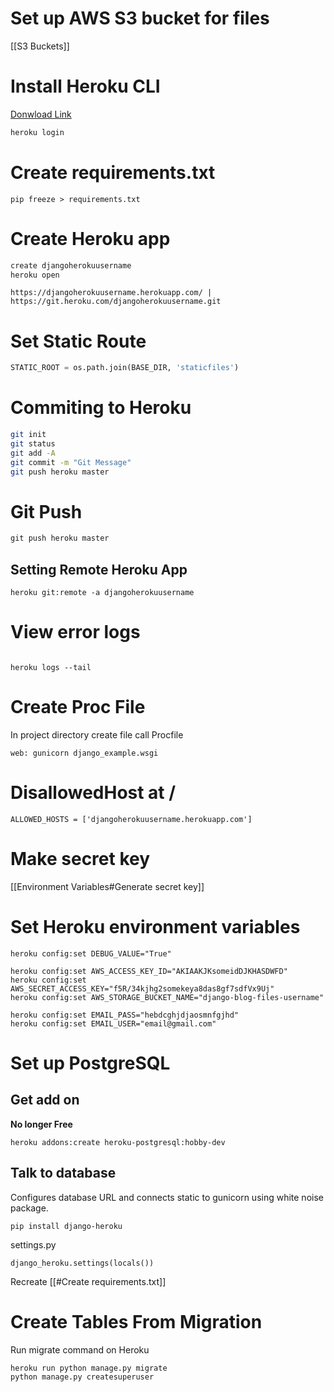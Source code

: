 #  Set up AWS S3 bucket for files

[[S3 Buckets]]

# Install Heroku CLI

[Donwload Link](https://devcenter.heroku.com/articles/heroku-cli#install-the-heroku-cli)

```cmd
heroku login
```

# Create requirements.txt

```
pip freeze > requirements.txt
```

# Create Heroku app

```cmd
create djangoherokuusername
heroku open
```

```
https://djangoherokuusername.herokuapp.com/ | https://git.heroku.com/djangoherokuusername.git
```

# Set Static Route

```python
STATIC_ROOT = os.path.join(BASE_DIR, 'staticfiles')
```

# Commiting to Heroku

```bash
git init
git status
git add -A
git commit -m "Git Message"
git push heroku master
```


# Git Push

```cmd
git push heroku master
```

## Setting Remote Heroku App

```
heroku git:remote -a djangoherokuusername
```

# View error logs

```

heroku logs --tail
```

# Create Proc File

In project directory create file call Procfile
```
web: gunicorn django_example.wsgi
```

# DisallowedHost at /

```
ALLOWED_HOSTS = ['djangoherokuusername.herokuapp.com']
```

# Make secret key

[[Environment Variables#Generate secret key]]

# Set Heroku environment variables

```
heroku config:set DEBUG_VALUE="True"

heroku config:set AWS_ACCESS_KEY_ID="AKIAAKJKsomeidDJKHASDWFD"
heroku config:set AWS_SECRET_ACCESS_KEY="f5R/34kjhg2somekeya8das8gf7sdfVx9Uj"
heroku config:set AWS_STORAGE_BUCKET_NAME="django-blog-files-username"

heroku config:set EMAIL_PASS="hebdcghjdjaosmnfgjhd"
heroku config:set EMAIL_USER="email@gmail.com"
```


# Set up PostgreSQL

## Get add on

**No longer Free**
```
heroku addons:create heroku-postgresql:hobby-dev
```

## Talk to database

Configures database URL and connects static to gunicorn using white noise package.

```
pip install django-heroku
```

settings.py
```
django_heroku.settings(locals())
```

Recreate [[#Create requirements.txt]]

# Create Tables From Migration

Run migrate command on Heroku

```
heroku run python manage.py migrate
python manage.py createsuperuser
```


